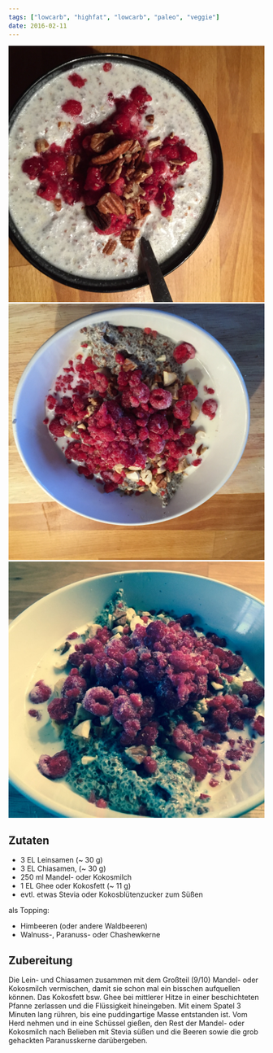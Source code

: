 ```yaml
---
tags: ["lowcarb", "highfat", "lowcarb", "paleo", "veggie"]
date: 2016-02-11
---
```


![](../uploads/chia-leinsamen-pudding.jpg)
![](../uploads/chia-leinsamen-pudding01.jpg)
![](../uploads/chia-leinsamen-pudding03.jpg)

## Zutaten
- 3 EL      Leinsamen (~ 30 g)
- 3 EL      Chiasamen, (~ 30 g)
- 250 ml    Mandel- oder Kokosmilch
- 1 EL      Ghee oder Kokosfett (~ 11 g)
- evtl.     etwas Stevia oder Kokosblütenzucker zum Süßen

als Topping:
- Himbeeren (oder andere Waldbeeren)
- Walnuss-,  Paranuss- oder Chashewkerne

## Zubereitung
Die Lein- und Chiasamen zusammen mit dem Großteil (9/10) Mandel- oder Kokosmilch vermischen, damit sie schon mal ein bisschen aufquellen können.
Das Kokosfett bsw. Ghee bei mittlerer Hitze in einer beschichteten Pfanne zerlassen und die Flüssigkeit hineingeben. Mit einem Spatel 3 Minuten lang rühren, bis eine puddingartige Masse entstanden ist.
Vom Herd nehmen und in eine Schüssel gießen, den Rest der Mandel- oder Kokosmilch nach Belieben mit Stevia süßen und die Beeren sowie die grob gehackten Paranusskerne darübergeben.

